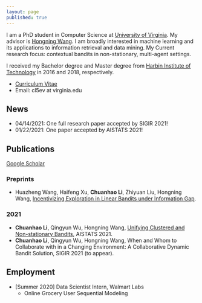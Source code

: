 ```yaml
---
layout: page
published: true
---
```

I am a PhD student in Computer Science at [University of Virginia](https://www.virginia.edu/). My advisor is [Hongning Wang](http://www.cs.virginia.edu/~hw5x/). I am broadly interested in machine learning and its applications to information retrieval and data mining. My Current research focus: contextual bandits in non-stationary, multi-agent settings.

I received my Bachelor degree and Master degree from [Harbin Institute of Technology](http://en.hit.edu.cn/) in 2016 and 2018, respectively.

- [Curriculum Vitae](https://cyrilli.github.io/CV.pdf)
- Email: cl5ev at virginia.edu

## **News**
- 04/14/2021: One full research paper accepted by SIGIR 2021!
- 01/22/2021: One paper accepted by AISTATS 2021!


## **Publications**
[Google Scholar](https://scholar.google.com/citations?user=w2ShljkAAAAJ&hl=en&oi=ao)
### Preprints
- Huazheng Wang, Haifeng Xu, **Chuanhao Li**, Zhiyuan Liu, Hongning Wang, [Incentivizing Exploration in Linear Bandits under Information Gap](https://arxiv.org/abs/2104.03860).

### 2021
- **Chuanhao Li**, Qingyun Wu, Hongning Wang, [Unifying Clustered and Non-stationary Bandits](http://proceedings.mlr.press/v130/li21c/li21c.pdf), AISTATS 2021.
- **Chuanhao Li**, Qingyun Wu, Hongning Wang, When and Whom to Collaborate with in a Changing Environment: A Collaborative Dynamic Bandit Solution, SIGIR 2021 (to appear).

## **Employment**

- [Summer 2020] Data Scientist Intern, Walmart Labs
  - Online Grocery User Sequential Modeling
